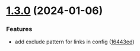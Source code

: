 # [1.3.0](https://github.com/BuilderIO/gpt-crawler/compare/v1.2.1...v1.3.0) (2024-01-06)


### Features

* add exclude pattern for links in config ([16443ed](https://github.com/BuilderIO/gpt-crawler/commit/16443ed9501624de40d921b8e47e4c35f15bf6b4))
